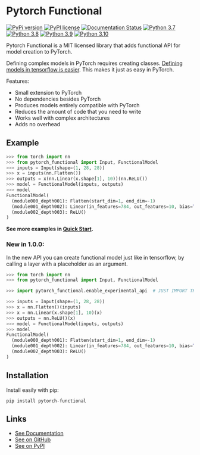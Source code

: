 # Pytorch Functional

[//]: # (To get badges go to https://shields.io/ and use https://pypi.org/pypi/slicemap/json as data url. Query fields using dot as the separator.)

[![PyPi version](https://img.shields.io/badge/dynamic/json?label=latest&query=info.version&url=https%3A%2F%2Fpypi.org%2Fpypi%2Fpytorch-functional%2Fjson)](https://pypi.org/project/pytorch-functional)
[![PyPI license](https://img.shields.io/badge/dynamic/json?label=license&query=info.license&url=https%3A%2F%2Fpypi.org%2Fpypi%2Fpytorch-functional%2Fjson)](https://pypi.org/project/pytorch-functional)
[![Documentation Status](https://readthedocs.org/projects/slicemap/badge/?version=latest)](https://pytorch-functional.readthedocs.io/en/latest/?badge=latest)
[![Python 3.7](https://github.com/gahaalt/pytorch-functional/actions/workflows/python37.yaml/badge.svg)](https://github.com/gahaalt/pytorch-functional/actions/workflows/python37.yaml)
[![Python 3.8](https://github.com/gahaalt/pytorch-functional/actions/workflows/python38.yaml/badge.svg)](https://github.com/gahaalt/pytorch-functional/actions/workflows/python38.yaml)
[![Python 3.9](https://github.com/gahaalt/pytorch-functional/actions/workflows/python39.yaml/badge.svg)](https://github.com/gahaalt/pytorch-functional/actions/workflows/python39.yaml)
[![Python 3.10](https://github.com/gahaalt/pytorch-functional/actions/workflows/python310.yaml/badge.svg)](https://github.com/gahaalt/pytorch-functional/actions/workflows/python310.yaml)

Pytorch Functional is a MIT licensed library that adds functional API for model creation to PyTorch.

Defining complex models in PyTorch requires creating classes.
[Defining models in tensorflow is easier](https://www.tensorflow.org/guide/keras/functional).
This makes it just as easy in PyTorch.

Features:

* Small extension to PyTorch
* No dependencies besides PyTorch
* Produces models entirely compatible with PyTorch
* Reduces the amount of code that you need to write
* Works well with complex architectures
* Adds no overhead


## Example

```py
>>> from torch import nn
>>> from pytorch_functional import Input, FunctionalModel
>>> inputs = Input(shape=(1, 28, 28))
>>> x = inputs(nn.Flatten())
>>> outputs = x(nn.Linear(x.shape[1], 10))(nn.ReLU())
>>> model = FunctionalModel(inputs, outputs)
>>> model
FunctionalModel(
  (module000_depth001): Flatten(start_dim=1, end_dim=-1)
  (module001_depth002): Linear(in_features=784, out_features=10, bias=True)
  (module002_depth003): ReLU()
)
```

**See more examples in [Quick Start](https://pytorch-functional.readthedocs.io/en/latest/quick_start/).**

### New in 1.0.0:

In the new API you can create functional model just like in tensorflow, 
by calling a layer with a placeholder as an argument.
```py
>>> from torch import nn
>>> from pytorch_functional import Input, FunctionalModel

>>> import pytorch_functional.enable_experimental_api  # JUST IMPORT THIS TO ENABLE NEW API

>>> inputs = Input(shape=(1, 28, 28))
>>> x = nn.Flatten()(inputs)
>>> x = nn.Linear(x.shape[1], 10)(x)
>>> outputs = nn.ReLU()(x)
>>> model = FunctionalModel(inputs, outputs)
>>> model
FunctionalModel(
  (module000_depth001): Flatten(start_dim=1, end_dim=-1)
  (module001_depth002): Linear(in_features=784, out_features=10, bias=True)
  (module002_depth003): ReLU()
)
```

## Installation

Install easily with pip:

```
pip install pytorch-functional
```

## Links

* [See Documentation](https://pytorch-functional.readthedocs.io/)
* [See on GitHub](https://github.com/gahaalt/pytorch-functional/)
* [See on PyPI](https://pypi.org/project/pytorch-functional/)
